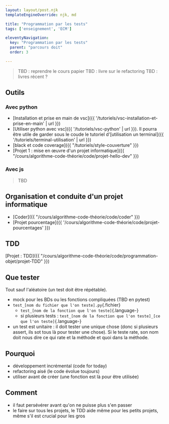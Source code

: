 ```yaml
---
layout: layout/post.njk 
templateEngineOverride: njk, md

title: "Programmation par les tests"
tags: ['enseignement', 'ECM']

eleventyNavigation:
  key: "Programmation par les tests"
  parent: "parcours doit"
  order: 3

---
```


> TBD : reprendre le cours papier
> TBD : livre sur le refactoring
> TBD : livres récent ?

## Outils

### Avec python

* [Installation et prise en main de vsc]({{ '/tutoriels/vsc-installation-et-prise-en-main' | url }})
* [Utiliser python avec vsc]({{ '/tutoriels/vsc-python' | url }}). Il pourra être utile de garder sous le coude le tutoriel d'[utilisation un terminal]({{ '/tutoriels/terminal-utilisation' | url }})
* [black et code coverage]({{ "/tutoriels/style-couverture"  }})
* [Projet 1 : mise en œuvre d'un projet informatique]({{ "/cours/algorithme-code-théorie/code/projet-hello-dev"  }})

### Avec js

> TBD

## Organisation et conduite d'un projet informatique

* [Coder]({{ "/cours/algorithme-code-théorie/code/coder"  }})
* [Projet pourcentage]({{ '/cours/algorithme-code-théorie/code/projet-pourcentages' }})

## TDD

[Projet : TDD]({{ "/cours/algorithme-code-théorie/code/programmation-objet/projet-TDD"  }})

## Que tester

Tout sauf l'aléatoire (un test doit être répétable).

* mock pour les BDs ou les fonctions compliquées (TBD en pytest)
* `test_[nom du fichier que l'on teste].py`{.fichier}
  * `test_[nom de la fonction que l'on teste]`{.language-}
  * si plusieurs tests : `test_[nom de la fonction que l'on teste]_[ce que l'on teste]`{.language-}
* un test est unitaire : il doit tester une unique chose (donc si plusieurs assert, ils sot tous là pour tester une chose). Si le teste rate, son nom doit nous dire ce qui rate et la méthode et quoi dans la méthode.

## Pourquoi

* développement incrémental (code for today)
* refactoring aisé (le code évolue toujours)
* utiliser avant de créer (une fonction est là pour être utilisée)

## Comment

* il faut persévérer avant qu'on ne puisse plus s'en passer
* le faire sur tous les projets, le TDD aide même pour les petits projets, même s'il est crucial pour les gros
